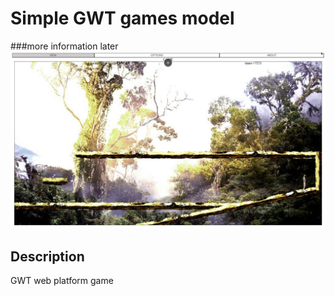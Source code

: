 # Simple GWT games model

###more information later<br>
![gif.gif](gif.gif)

## Description

GWT web platform game



